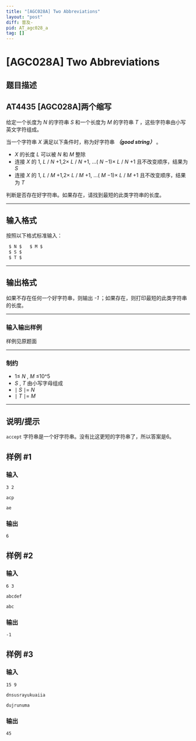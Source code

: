 ```yaml
---
title: "[AGC028A] Two Abbreviations"
layout: "post"
diff: 普及-
pid: AT_agc028_a
tag: []
---
```


# [AGC028A] Two Abbreviations

## 题目描述

## AT4435 [AGC028A]两个缩写
给定一个长度为 _N_ 的字符串 _S_ 和一个长度为 _M_ 的字符串 _T_ ，这些字符串由小写英文字符组成。

当一个字符串 _X_ 满足以下条件时，称为好字符串 _**（good string）**_ 。

-  _X_ 的长度 _L_ 可以被 _N_ 和 _M_ 整除
- 连接 _X_ 的 1, _L_ / _N_ +1,2× _L_ / _N_ +1, ...( _N_ −1)× _L_ / _N_ +1 且不改变顺序，结果为 _S_
- 连接 _X_ 的 1, _L_ / _M_ +1,2× _L_ / _M_ +1, ...( _M_ −1)× _L_ / _M_ +1 且不改变顺序，结果为 _T_ 

判断是否存在好字符串。如果存在，请找到最短的此类字符串的长度。

------------

## 输入格式

按照以下格式标准输入：

```python
 $ N $   $ M $ 
 $ S $ 
 $ T $ 
```
 

------------

## 输出格式

如果不存在任何一个好字符串，则输出 _-1_ ；如果存在，则打印最短的此类字符串的长度。

------------

### 输入输出样例
样例见原题面

------------

### 制约
- 1≤ _N_ , _M_ ≤10^5
- _S_ , _T_ 由小写字母组成
- ∣ _S_ ∣= _N_ 
- ∣ _T_ ∣= _M_ 

------------

## 说明/提示

`accept` 字符串是一个好字符串。没有比这更短的字符串了，所以答案是6。

## 样例 #1

### 输入

```
3 2
acp
ae
```

### 输出

```
6
```

## 样例 #2

### 输入

```
6 3
abcdef
abc
```

### 输出

```
-1
```

## 样例 #3

### 输入

```
15 9
dnsusrayukuaiia
dujrunuma
```

### 输出

```
45
```

